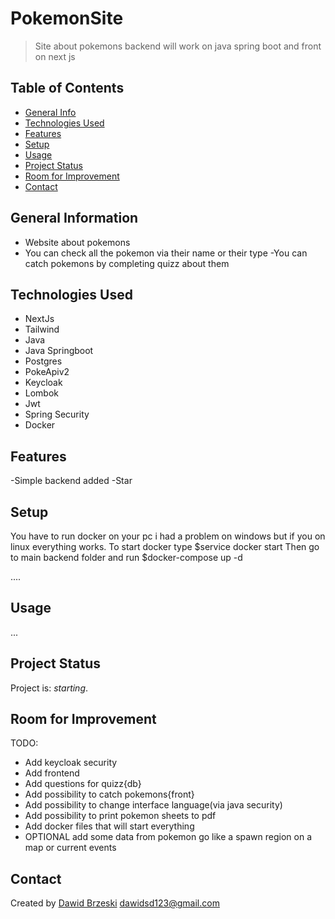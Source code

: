 # PokemonSite
> Site about pokemons backend will work on java spring boot and front on next js
 
## Table of Contents
* [General Info](#general-information)
* [Technologies Used](#technologies-used)
* [Features](#features)
* [Setup](#setup)
* [Usage](#usage)
* [Project Status](#project-status)
* [Room for Improvement](#room-for-improvement)
* [Contact](#contact)

## General Information
- Website about pokemons
- You can check all the pokemon via their name or their type
 -You can catch pokemons by completing quizz about them 
## Technologies Used
- NextJs
- Tailwind
- Java
- Java Springboot
- Postgres
- PokeApiv2
- Keycloak
- Lombok
- Jwt
- Spring Security
- Docker
## Features
-Simple backend added
-Star
## Setup
  You have to run docker on your pc i had a problem on windows but if you  on linux everything works.
  To start docker type  $service docker start
  Then go to main backend folder and run $docker-compose up -d

  ....

## Usage
  ...

## Project Status
Project is: _starting_.

## Room for Improvement
TODO:
- Add keycloak security
- Add frontend
- Add questions for quizz{db}
- Add possibility to catch pokemons{front}
- Add possibility to change interface language(via java security)
- Add possibility to print pokemon sheets to pdf
- Add docker files that will start everything
- OPTIONAL add some data from pokemon go like a spawn region on a map or current events

## Contact
Created by [Dawid Brzeski](https://github.com/Leiser619) [dawidsd123@gmail.com](https://gmail.com) 
